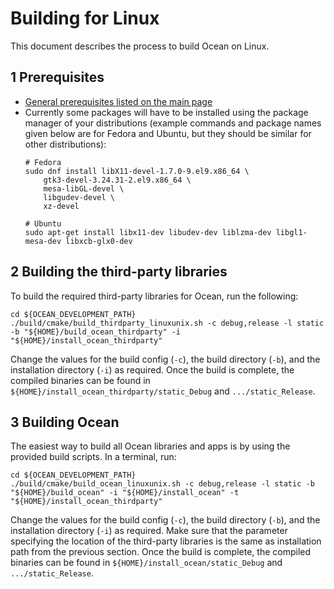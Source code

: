 # Building for Linux

This document describes the process to build Ocean on Linux.

## 1 Prerequisites

* [General prerequisites listed on the main page](README.md)
* Currently some packages will have to be installed using the package manager of your distributions (example commands and package names given below are for Fedora and Ubuntu, but they should be similar for other distributions):
  ```
  # Fedora
  sudo dnf install libX11-devel-1.7.0-9.el9.x86_64 \
      gtk3-devel-3.24.31-2.el9.x86_64 \
      mesa-libGL-devel \
      libgudev-devel \
      xz-devel

  # Ubuntu
  sudo apt-get install libx11-dev libudev-dev liblzma-dev libgl1-mesa-dev libxcb-glx0-dev
  ```

## 2 Building the third-party libraries

To build the required third-party libraries for Ocean, run the following:

```
cd ${OCEAN_DEVELOPMENT_PATH}
./build/cmake/build_thirdparty_linuxunix.sh -c debug,release -l static -b "${HOME}/build_ocean_thirdparty" -i "${HOME}/install_ocean_thirdparty"
```

Change the values for the build config (`-c`), the build directory (`-b`), and the installation directory (`-i`) as required. Once the build is complete, the compiled binaries can be found in `${HOME}/install_ocean_thirdparty/static_Debug` and `.../static_Release`.


## 3 Building Ocean

The easiest way to build all Ocean libraries and apps is by using the provided build scripts. In a terminal, run:

```
cd ${OCEAN_DEVELOPMENT_PATH}
./build/cmake/build_ocean_linuxunix.sh -c debug,release -l static -b "${HOME}/build_ocean" -i "${HOME}/install_ocean" -t "${HOME}/install_ocean_thirdparty"
```

Change the values for the build config (`-c`), the build directory (`-b`), and the installation directory (`-i`) as required. Make sure that the parameter specifying the location of the third-party libraries is the same as installation path from the previous section. Once the build is complete, the compiled binaries can be found in `${HOME}/install_ocean/static_Debug` and `.../static_Release`.
